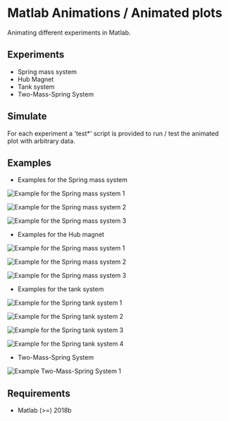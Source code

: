 # Matlab Animations / Animated plots

Animating different experiments in Matlab.

## Experiments

- Spring mass system
- Hub Magnet
- Tank system
- Two-Mass-Spring System

## Simulate

For each experiment a 'test*' script is provided to run / test
the animated plot with arbitrary data.

## Examples

- Examples for the Spring mass system

![Example for the Spring mass system 1](https://raw.githubusercontent.com/SKenb/Matlab_AnimatedPlots/master/SpringMassSystem/Examples/SpringMass_Center.PNG)

![Example for the Spring mass system 2](https://raw.githubusercontent.com/SKenb/Matlab_AnimatedPlots/master/SpringMassSystem/Examples/SpringMass_Extended.PNG)

![Example for the Spring mass system 3](https://raw.githubusercontent.com/SKenb/Matlab_AnimatedPlots/master/SpringMassSystem/Examples/SpringMass_Top.PNG)


- Examples for the Hub magnet

![Example for the Spring mass system 1](https://raw.githubusercontent.com/SKenb/Matlab_AnimatedPlots/master/HubMagnet/Examples/Ex1.PNG)

![Example for the Spring mass system 2](https://raw.githubusercontent.com/SKenb/Matlab_AnimatedPlots/master/HubMagnet/Examples/Ex2.PNG)

![Example for the Spring mass system 3](https://raw.githubusercontent.com/SKenb/Matlab_AnimatedPlots/master/HubMagnet/Examples/Ex3.PNG)

- Examples for the tank system

![Example for the Spring tank system 1](https://raw.githubusercontent.com/SKenb/Matlab_AnimatedPlots/master/TankSystem/Examples/Tank_1.PNG)

![Example for the Spring tank system 2](https://raw.githubusercontent.com/SKenb/Matlab_AnimatedPlots/master/TankSystem/Examples/Tank_2.PNG)

![Example for the Spring tank system 3](https://raw.githubusercontent.com/SKenb/Matlab_AnimatedPlots/master/TankSystem/Examples/Tank_3.PNG)

![Example for the Spring tank system 4](https://raw.githubusercontent.com/SKenb/Matlab_AnimatedPlots/master/TankSystem/Examples/Tank_4_Overflow.PNG)

- Two-Mass-Spring System

![Example Two-Mass-Spring System 1](https://raw.githubusercontent.com/SKenb/Matlab_AnimatedPlots/master/TwoMassSpringSystem/Examples/TwoMassSpringSystem.png)

## Requirements

- Matlab (>=) 2018b